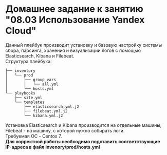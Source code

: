 # Домашнее задание к занятию "08.03 Использование Yandex Cloud"  

Данный плейбук производит установку и базовую настройку системы сбора, парсинга, хранения и визуализации логов с помощью Elasticsearch, Kibana и Filebeat.  
Структура плейбука:  
```
├── inventory
│   └── prod
│       ├── group_vars
│       │   └── all.yml
│       └── hosts.yml
└── playbooks
    ├── site.yml
    └── templates
        ├── elasticsearch.yml.j2
        ├── filebeat.yml.j2
        └── kibana.yml.j2
```


Установка Elasticsearch и Kibana производится на отдельные машины, Filebeat - на машину, с которой нужно собирать логи.  
Требуемая ОС - Centos 7.  
**Для корректной работы необходимо подставить соответствующие IP-адреса в файл invenory/prod/hosts.yml**  

